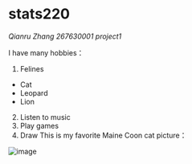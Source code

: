 # stats220
*Qianru Zhang 267630001 project1*

I have many hobbies：
1. Felines
* Cat
* Leopard
* Lion
2. Listen to music
3. Play games
4. Draw
This is my favorite Maine Coon cat picture：

![image](https://encrypted-tbn0.gstatic.com/images?q=tbn:ANd9GcRkXXIo9_tjg_bsNX9lij3G39cSUB4Tm25QoagHCFIm3UQB1vWnFl_gPBMxn4ekPpnh5mxDzY7Vo_A1WwycCKqqLg)
